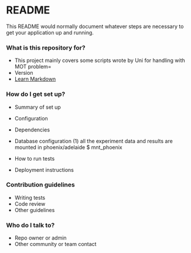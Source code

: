 # README #

This README would normally document whatever steps are necessary to get your application up and running.

### What is this repository for? ###

* This project mainly covers some scripts wrote by Uni for handling with MOT problem= 
* Version
* [Learn Markdown](https://bitbucket.org/tutorials/markdowndemo)

### How do I get set up? ###

* Summary of set up
* Configuration
* Dependencies
* Database configuration
 (1) all the experiment data and results are mounted in phoenix/adelaide
 $ mnt_phoenix  

* How to run tests
* Deployment instructions

### Contribution guidelines ###

* Writing tests
* Code review
* Other guidelines

### Who do I talk to? ###

* Repo owner or admin
* Other community or team contact